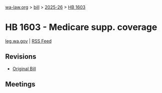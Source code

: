 [wa-law.org](/) > [bill](/bill/) > [2025-26](/bill/2025-26/) > [HB 1603](/bill/2025-26/hb/1603/)

# HB 1603 - Medicare supp. coverage
[leg.wa.gov](https://app.leg.wa.gov/billsummary?BillNumber=1603&Year=2025&Initiative=false) | [RSS Feed](./rss.xml)

## Revisions
* [Original Bill](1/)

## Meetings